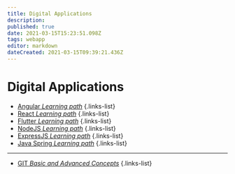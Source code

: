 ```yaml
---
title: Digital Applications
description: 
published: true
date: 2021-03-15T15:23:51.098Z
tags: webapp
editor: markdown
dateCreated: 2021-03-15T09:39:21.436Z
---
```


# Digital Applications

- [Angular *Learning path*](/training/digital/angular)
{.links-list}
- [React *Learning path*](/training/digital/react)
{.links-list}
- [Flutter *Learning path*](/training/digital/flutter)
{.links-list}
- [NodeJS *Learning path*](/training/digital/nodejs)
{.links-list}
- [ExpressJS *Learning path*](/training/digital/express)
{.links-list}
- [Java Spring *Learning path*](/training/digital/spring)
{.links-list}

---
- [GIT *Basic and Advanced Concepts*](/training/commons/versioning/git)
{.links-list}